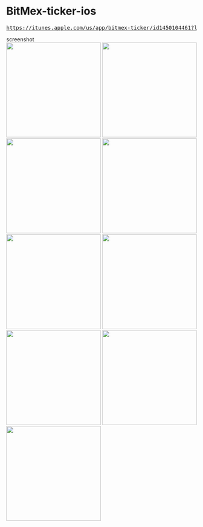 # BitMex-ticker-ios

<pre><a href="https://itunes.apple.com/us/app/bitmex-ticker/id1450104461?l=ko&ls=1&mt=8">https://itunes.apple.com/us/app/bitmex-ticker/id1450104461?l=ko&ls=1&mt=8</a></pre>

screenshot
<br>
<img src='https://github.com/jungh0/BitMex-ticker-ios/blob/master/resource/screenshot/old/0.jpg' width='250px'/>
<img src='https://github.com/jungh0/BitMex-ticker-ios/blob/master/resource/screenshot/old/1.jpg' width='250px'/>
<img src='https://github.com/jungh0/BitMex-ticker-ios/blob/master/resource/screenshot/old/2.jpg' width='250px'/>
<img src='https://github.com/jungh0/BitMex-ticker-ios/blob/master/resource/screenshot/old/3.jpg' width='250px'/>
<img src='https://github.com/jungh0/BitMex-ticker-ios/blob/master/resource/screenshot/old/4.jpg' width='250px'/>
<img src='https://github.com/jungh0/BitMex-ticker-ios/blob/master/resource/screenshot/plus/_1.png' width='250px'/>
<img src='https://github.com/jungh0/BitMex-ticker-ios/blob/master/resource/screenshot/plus/_2.png' width='250px'/>
<img src='https://github.com/jungh0/BitMex-ticker-ios/blob/master/resource/screenshot/plus/_3.png' width='250px'/>
<img src='https://github.com/jungh0/BitMex-ticker-ios/blob/master/resource/screenshot/plus/_4.png' width='250px'/>
